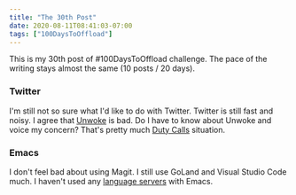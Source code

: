 ```yaml
---
title: "The 30th Post"
date: 2020-08-11T08:41:03-07:00
tags: ["100DaysToOffload"]
---
```


This is my 30th post of #100DaysToOffload challenge. The pace of the writing stays almost the same (10 posts / 20 days).

### Twitter

I'm still not so sure what I'd like to do with Twitter. Twitter is still fast and noisy. I agree that [Unwoke](https://www.unwoke.hr/) is bad. Do I have to know about Unwoke and voice my concern? That's pretty much [Duty Calls](https://xkcd.com/386/) situation.

### Emacs

I don't feel bad about using Magit. I still use GoLand and Visual Studio Code much. I haven't used any [language servers](https://langserver.org/) with Emacs.
